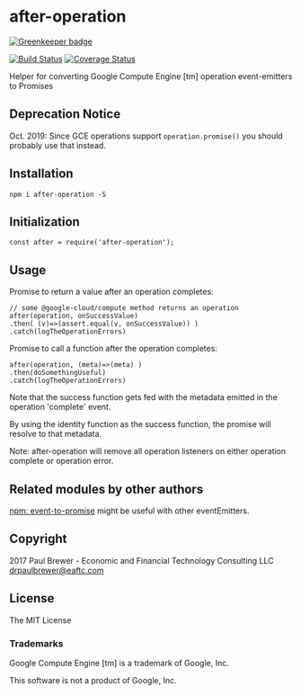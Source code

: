 # after-operation

[![Greenkeeper badge](https://badges.greenkeeper.io/DrPaulBrewer/after-operation.svg)](https://greenkeeper.io/)

[![Build Status](https://travis-ci.org/DrPaulBrewer/after-operation.svg?branch=master)](https://travis-ci.org/DrPaulBrewer/after-operation)
[![Coverage Status](https://coveralls.io/repos/github/DrPaulBrewer/after-operation/badge.svg?branch=master)](https://coveralls.io/github/DrPaulBrewer/after-operation?branch=master)

Helper for converting Google Compute Engine [tm] operation event-emitters to Promises

## Deprecation Notice

Oct. 2019: Since GCE operations support `operation.promise()` you should probably use that instead. 

## Installation

    npm i after-operation -S


## Initialization

    const after = require('after-operation');

## Usage

Promise to return a value after an operation completes:

    // some @google-cloud/compute method returns an operation
    after(operation, onSuccessValue)
    .then( (v)=>(assert.equal(v, onSuccessValue)) )
    .catch(logTheOperationErrors)

Promise to call a function after the operation completes:

    after(operation, (meta)=>(meta) )
    .then(doSomethingUseful)
    .catch(logTheOperationErrors)


Note that the success function gets fed with the metadata emitted in the operation 'complete' event.

By using the identity function as the success function, the promise will resolve to that metadata.

Note: after-operation will remove all operation listeners on either operation complete or operation error.

## Related modules by other authors 

[npm: event-to-promise](https://www.npmjs.com/package/event-to-promise) might be useful
with other eventEmitters.

## Copyright

2017 Paul Brewer - Economic and Financial Technology Consulting LLC <drpaulbrewer@eaftc.com>

## License

The MIT License

### Trademarks

Google Compute Engine [tm] is a trademark of Google, Inc.

This software is not a product of Google, Inc.

